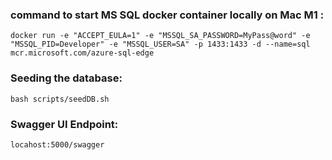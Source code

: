 ### command to start MS SQL docker container locally on Mac M1 : 
```docker run -e "ACCEPT_EULA=1" -e "MSSQL_SA_PASSWORD=MyPass@word" -e "MSSQL_PID=Developer" -e "MSSQL_USER=SA" -p 1433:1433 -d --name=sql mcr.microsoft.com/azure-sql-edge```

### Seeding the database:
```bash scripts/seedDB.sh```

### Swagger UI Endpoint:
```locahost:5000/swagger```
